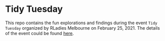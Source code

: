 
# Tidy Tuesday


<!-- badges: start -->
<!-- badges: end -->

This repo contains the fun explorations and findings during the event `Tidy Tuesday` organized by RLadies Melbourne on February 25, 2021. The details of the event could be found [here](https://www.meetup.com/rladies-melbourne/events/276389643/).

<!-- badges: end -->


